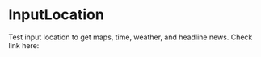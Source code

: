 # InputLocation
Test input location to get maps, time, weather, and headline news.
Check link here:
